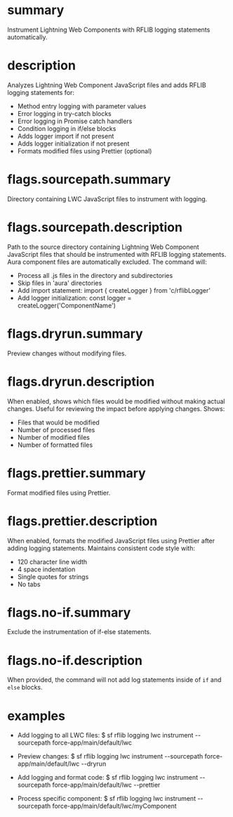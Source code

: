 # summary

Instrument Lightning Web Components with RFLIB logging statements automatically.

# description

Analyzes Lightning Web Component JavaScript files and adds RFLIB logging statements for:
- Method entry logging with parameter values
- Error logging in try-catch blocks
- Error logging in Promise catch handlers
- Condition logging in if/else blocks
- Adds logger import if not present
- Adds logger initialization if not present
- Formats modified files using Prettier (optional)

# flags.sourcepath.summary

Directory containing LWC JavaScript files to instrument with logging.

# flags.sourcepath.description

Path to the source directory containing Lightning Web Component JavaScript files that should be instrumented with RFLIB logging statements. Aura component files are automatically excluded. The command will:
- Process all .js files in the directory and subdirectories
- Skip files in 'aura' directories
- Add import statement: import { createLogger } from 'c/rflibLogger'
- Add logger initialization: const logger = createLogger('ComponentName')

# flags.dryrun.summary

Preview changes without modifying files.

# flags.dryrun.description

When enabled, shows which files would be modified without making actual changes. Useful for reviewing the impact before applying changes. Shows:
- Files that would be modified
- Number of processed files
- Number of modified files
- Number of formatted files

# flags.prettier.summary

Format modified files using Prettier.

# flags.prettier.description

When enabled, formats the modified JavaScript files using Prettier after adding logging statements. Maintains consistent code style with:
- 120 character line width
- 4 space indentation
- Single quotes for strings
- No tabs

# flags.no-if.summary

Exclude the instrumentation of if-else statements.

# flags.no-if.description

When provided, the command will not add log statements inside of `if` and `else` blocks.

# examples

- Add logging to all LWC files:
$ sf rflib logging lwc instrument --sourcepath force-app/main/default/lwc

- Preview changes:
$ sf rflib logging lwc instrument --sourcepath force-app/main/default/lwc --dryrun

- Add logging and format code:
$ sf rflib logging lwc instrument --sourcepath force-app/main/default/lwc --prettier

- Process specific component:
$ sf rflib logging lwc instrument --sourcepath force-app/main/default/lwc/myComponent
